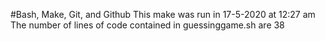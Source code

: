 #Bash, Make, Git, and Github
This make was run in 17-5-2020 at 12:27 am
The number of lines of code contained in guessinggame.sh are 38

